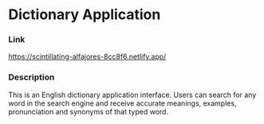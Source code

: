 # Dictionary Application

### Link

https://scintillating-alfajores-8cc8f6.netlify.app/

### Description 

This is an English dictionary application interface. Users can search for any word in the search engine and receive accurate meanings, examples, pronunciation and synonyms of that typed word.
